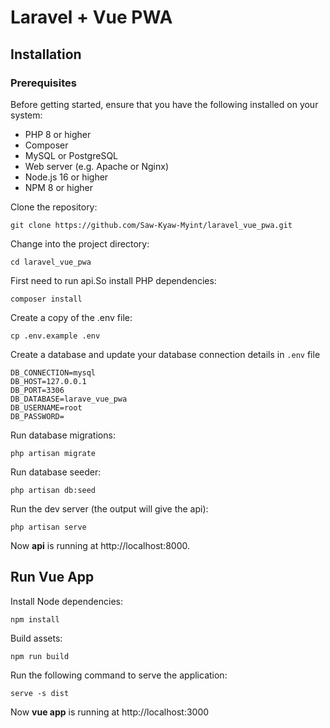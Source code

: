 # Laravel + Vue PWA

## Installation

### Prerequisites

Before getting started, ensure that you have the following installed on your system:

- PHP 8 or higher
- Composer
- MySQL or PostgreSQL
- Web server (e.g. Apache or Nginx)
- Node.js 16 or higher
- NPM 8 or higher

Clone the repository:

```
git clone https://github.com/Saw-Kyaw-Myint/laravel_vue_pwa.git
```

Change into the project directory:

```
cd laravel_vue_pwa
```
First need to run api.So 
install PHP dependencies:

```
composer install
```

Create a copy of the .env file:

```
cp .env.example .env
```

Create a database and update your database connection details in `.env` file

```
DB_CONNECTION=mysql
DB_HOST=127.0.0.1
DB_PORT=3306
DB_DATABASE=larave_vue_pwa
DB_USERNAME=root
DB_PASSWORD=
```

Run database migrations:

```
php artisan migrate
```

Run database seeder:

```
php artisan db:seed
```

Run the dev server (the output will give the api):

```
php artisan serve
```

Now **api** is running at http://localhost:8000.

## Run Vue App

Install Node dependencies:

```
npm install
```

Build assets:

```
npm run build
```
Run the following command to serve the application:
```
serve -s dist
```
Now **vue app** is running at http://localhost:3000
